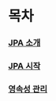 # 목차

### [JPA 소개](01-JPA_소개/README.md)

### [JPA 시작](02-JPA_시작/README.md)

### [영속성 관리](03-영속성/README.md)


[//]: # (### [엔티티 매핑]&#40;01-JPA_소개/README.md&#41;)

[//]: # (### [연관관계 매핑1]&#40;01-JPA_소개/README.md&#41;)

[//]: # (### [연관관계 매핑2]&#40;01-JPA_소개/README.md&#41;)

[//]: # (### [고급 매핑]&#40;01-JPA_소개/README.md&#41;)

[//]: # (### [프록시와 연관관계 관리]&#40;01-JPA_소개/README.md&#41;)

[//]: # (### [값 타입]&#40;01-JPA_소개/README.md&#41;)

[//]: # ()
[//]: # (## 실습)

[//]: # (### [객체지향 쿼리 언어]&#40;01-JPA_소개/README.md&#41;)

[//]: # (### [웹 애플리케이션]&#40;01-JPA_소개/README.md&#41;)

[//]: # (### [스프링 데이터 JPA]&#40;01-JPA_소개/README.md&#41;)

[//]: # (### [웹 애플리케이션 영속성 관리]&#40;01-JPA_소개/README.md&#41;)

[//]: # (### [컬렉션과 부가 기능]&#40;01-JPA_소개/README.md&#41;)

[//]: # (### [고급 주제와 성능 최적화]&#40;01-JPA_소개/README.md&#41;)

[//]: # (### [트랜잭션과 락, 2차 캐시]&#40;01-JPA_소개/README.md&#41;)
